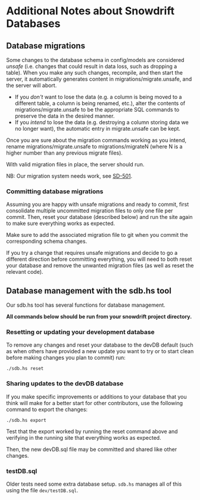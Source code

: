 Additional Notes about Snowdrift Databases
==========================================

Database migrations
-------------------

Some changes to the database schema in config/models are considered *unsafe*
(i.e. changes that could result in data loss, such as dropping a table). When
you make any such changes, recompile, and then start the server, it
automatically generates content in migrations/migrate.unsafe, and the server
will abort.

* If you *don't* want to lose the data (e.g. a column is being moved to a
  different table, a column is being renamed, etc.), alter the contents of
  migrations/migrate.unsafe to be the appropriate SQL commands to preserve the
  data in the desired manner.
* If you *intend* to lose the data (e.g. destroying a column storing data we
  no longer want), the automatic entry in migrate.unsafe can be kept.

Once you are sure about the migration commands working as you intend, rename
migrations/migrate.unsafe to migrations/migrateN (where N is a higher number
than any previous migrate files).

With valid migration files in place, the server should run.

NB: Our migration system needs work, see
[SD-501](https://snowdrift.coop/p/snowdrift/w/en/coding/c/2582).

### Committing database migrations

Assuming you are happy with unsafe migrations and ready to commit, first
consolidate multiple uncommitted migration files to only one file per commit.
Then, reset your database (described below) and run the site again to make sure
everything works as expected.

Make sure to add the associated migration file to git when you commit
the corresponding schema changes.

If you try a change that requires unsafe migrations and decide to go a different
direction before committing everything, you will need to both reset your
database and remove the unwanted migration files (as well as reset the relevant
code).

## Database management with the sdb.hs tool

Our sdb.hs tool has several functions for database management.

**All commands below should be run from your snowdrift project directory.**

### Resetting or updating your development database

To remove any changes and reset your database to the devDB default
(such as when others have provided a new update you want to try
or to start clean before making changes you plan to commit) run:

    ./sdb.hs reset

### Sharing updates to the devDB database

If you make specific improvements or additions to your database that you think
will make for a better start for other contributors, use the following command
to export the changes:

    ./sdb.hs export

Test that the export worked by running the reset command above and verifying in
the running site that everything works as expected.

Then, the new devDB.sql file may be committed and shared like other changes.

### testDB.sql

Older tests need some extra database setup. `sdb.hs` manages all of this
using the file `dev/testDB.sql`.
